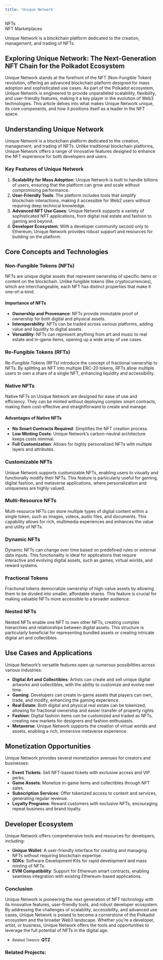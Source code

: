 ```yaml
---
title: 'Unique Network'
---
```

NFTs  
 NFT Marketplaces  

Unique Network is a blockchain platform dedicated to the creation, management, and trading of NFTs.

Exploring Unique Network: The Next-Generation NFT Chain for the Polkadot Ecosystem
----------------------------------------------------------------------------------

Unique Network stands at the forefront of the NFT (Non-Fungible Token) revolution, offering an advanced blockchain platform designed for mass adoption and sophisticated use cases. As part of the Polkadot ecosystem, Unique Network is engineered to provide unparalleled scalability, flexibility, and user-friendly features, making it a key player in the evolution of Web3 technologies. This article delves into what makes Unique Network unique, its core components, and how it positions itself as a leader in the NFT space.

Understanding Unique Network
----------------------------

Unique Network is a blockchain platform dedicated to the creation, management, and trading of NFTs. Unlike traditional blockchain platforms, Unique Network offers a range of innovative features designed to enhance the NFT experience for both developers and users.

### Key Features of Unique Network

1. **Scalability for Mass Adoption**: Unique Network is built to handle billions of users, ensuring that the platform can grow and scale without compromising performance.
2. **User-Friendly Tools**: The platform includes tools that simplify blockchain interactions, making it accessible for Web2 users without requiring deep technical knowledge.
3. **Advanced NFT Use Cases**: Unique Network supports a variety of sophisticated NFT applications, from digital real estate and fashion to gaming and beyond.
4. **Developer Ecosystem**: With a developer community second only to Ethereum, Unique Network provides robust support and resources for building on the platform.

Core Concepts and Technologies
------------------------------

### Non-Fungible Tokens (NFTs)

NFTs are unique digital assets that represent ownership of specific items or content on the blockchain. Unlike fungible tokens (like cryptocurrencies), which are interchangeable, each NFT has distinct properties that make it one-of-a-kind.

#### Importance of NFTs

- **Ownership and Provenance**: NFTs provide immutable proof of ownership for both digital and physical assets.
- **Interoperability**: NFTs can be traded across various platforms, adding value and liquidity to digital assets.
- **Versatility**: NFTs can represent anything from art and music to real estate and in-game items, opening up a wide array of use cases.

### Re-Fungible Tokens (RFTs)

Re-Fungible Tokens (RFTs) introduce the concept of fractional ownership to NFTs. By splitting an NFT into multiple ERC-20 tokens, RFTs allow multiple users to own a share of a single NFT, enhancing liquidity and accessibility.

### Native NFTs

Native NFTs on Unique Network are designed for ease of use and efficiency. They can be minted without deploying complex smart contracts, making them cost-effective and straightforward to create and manage.

#### Advantages of Native NFTs

- **No Smart Contracts Required**: Simplifies the NFT creation process.
- **Low Minting Costs**: Unique Network’s carbon-neutral architecture keeps costs minimal.
- **Full Customization**: Allows for highly personalized NFTs with multiple layers and attributes.

### Customizable NFTs

Unique Network supports customizable NFTs, enabling users to visually and functionally modify their NFTs. This feature is particularly useful for gaming, digital fashion, and metaverse applications, where personalization and uniqueness are highly valued.

### Multi-Resource NFTs

Multi-resource NFTs can store multiple types of digital content within a single token, such as images, videos, audio files, and documents. This capability allows for rich, multimedia experiences and enhances the value and utility of NFTs.

### Dynamic NFTs

Dynamic NFTs can change over time based on predefined rules or external data inputs. This functionality is ideal for applications that require interactive and evolving digital assets, such as games, virtual worlds, and reward systems.

### Fractional Tokens

Fractional tokens democratize ownership of high-value assets by allowing them to be divided into smaller, affordable shares. This feature is crucial for making valuable NFTs more accessible to a broader audience.

### Nested NFTs

Nested NFTs enable one NFT to own other NFTs, creating complex hierarchies and relationships between digital assets. This structure is particularly beneficial for representing bundled assets or creating intricate digital art and collectibles.

Use Cases and Applications
--------------------------

Unique Network’s versatile features open up numerous possibilities across various industries:

- **Digital Art and Collectibles**: Artists can create and sell unique digital artworks and collectibles, with the ability to customize and evolve over time.
- **Gaming**: Developers can create in-game assets that players can own, trade, and modify, enhancing the gaming experience.
- **Real Estate**: Both digital and physical real estate can be tokenized, allowing for fractional ownership and easier transfer of property rights.
- **Fashion**: Digital fashion items can be customized and traded as NFTs, creating new markets for designers and fashion enthusiasts.
- **Metaverse**: Unique Network supports the creation of virtual worlds and assets, enabling a rich, immersive metaverse experience.

Monetization Opportunities
--------------------------

Unique Network provides several monetization avenues for creators and businesses:

- **Event Tickets**: Sell NFT-based tickets with exclusive access and VIP perks.
- **Game Assets**: Monetize in-game items and collectibles through NFT sales.
- **Subscription Services**: Offer tokenized access to content and services, generating regular revenue.
- **Loyalty Programs**: Reward customers with exclusive NFTs, encouraging repeat business and brand loyalty.

Developer Ecosystem
-------------------

Unique Network offers comprehensive tools and resources for developers, including:

- **Unique Wallet**: A user-friendly interface for creating and managing NFTs without requiring blockchain expertise.
- **SDKs**: Software Development Kits for rapid development and mass minting of NFTs.
- **EVM Compatibility**: Support for Ethereum smart contracts, enabling seamless integration with existing Ethereum-based applications.

### Conclusion

Unique Network is pioneering the next generation of NFT technology with its innovative features, user-friendly tools, and robust developer ecosystem. By addressing the challenges of scalability, accessibility, and advanced use cases, Unique Network is poised to become a cornerstone of the Polkadot ecosystem and the broader Web3 landscape. Whether you’re a developer, artist, or business, Unique Network offers the tools and opportunities to leverage the full potential of NFTs in the digital age.

- <small>Related Token/s:</small> **QTZ**

### Related Projects:
